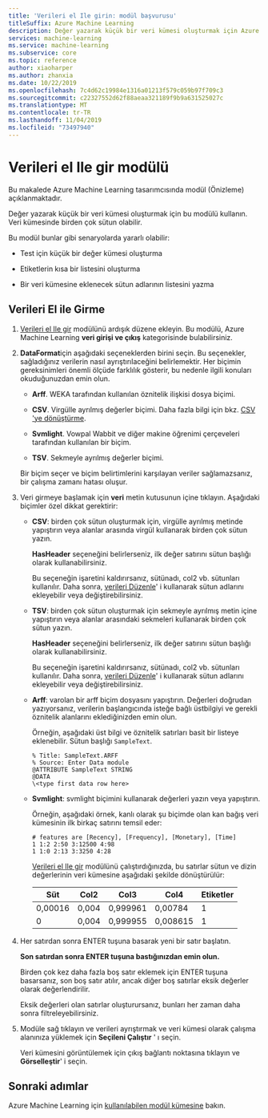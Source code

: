 ```yaml
---
title: 'Verileri el Ile girin: modül başvurusu'
titleSuffix: Azure Machine Learning
description: Değer yazarak küçük bir veri kümesi oluşturmak için Azure Machine Learning verileri el Ile gir modülünü nasıl kullanacağınızı öğrenin. Veri kümesinde birden çok sütun olabilir.
services: machine-learning
ms.service: machine-learning
ms.subservice: core
ms.topic: reference
author: xiaoharper
ms.author: zhanxia
ms.date: 10/22/2019
ms.openlocfilehash: 7c4d62c19984e1316a01213f579c059b97f709c3
ms.sourcegitcommit: c22327552d62f88aeaa321189f9b9a631525027c
ms.translationtype: MT
ms.contentlocale: tr-TR
ms.lasthandoff: 11/04/2019
ms.locfileid: "73497940"
---
```

# <a name="enter-data-manually-module"></a>Verileri el Ile gir modülü

Bu makalede Azure Machine Learning tasarımcısında modül (Önizleme) açıklanmaktadır.

Değer yazarak küçük bir veri kümesi oluşturmak için bu modülü kullanın. Veri kümesinde birden çok sütun olabilir.
  
Bu modül bunlar gibi senaryolarda yararlı olabilir:  
  
- Test için küçük bir değer kümesi oluşturma  
  
- Etiketlerin kısa bir listesini oluşturma
  
- Bir veri kümesine eklenecek sütun adlarının listesini yazma

## <a name="enter-data-manually"></a>Verileri El ile Girme 
  
1.  [Verileri el Ile gir](./enter-data-manually.md) modülünü ardışık düzene ekleyin. Bu modülü, Azure Machine Learning **veri girişi ve çıkış** kategorisinde bulabilirsiniz. 
  
2.  **DataFormat**için aşağıdaki seçeneklerden birini seçin. Bu seçenekler, sağladığınız verilerin nasıl ayrıştırılaceğini belirlemektir. Her biçimin gereksinimleri önemli ölçüde farklılık gösterir, bu nedenle ilgili konuları okuduğunuzdan emin olun.  
  
    -   **Arff**. WEKA tarafından kullanılan öznitelik ilişkisi dosya biçimi.   
  
    -   **CSV**. Virgülle ayrılmış değerler biçimi. Daha fazla bilgi için bkz. [CSV 'ye dönüştürme](./convert-to-csv.md).  
  
    -   **Svmlight**. Vowpal Wabbit ve diğer makine öğrenimi çerçeveleri tarafından kullanılan bir biçim.  
  
    -   **TSV**. Sekmeyle ayrılmış değerler biçimi.

     Bir biçim seçer ve biçim belirtimlerini karşılayan veriler sağlamazsanız, bir çalışma zamanı hatası oluşur.
  
3.  Veri girmeye başlamak için **veri** metin kutusunun içine tıklayın. Aşağıdaki biçimler özel dikkat gerektirir:  
  
    - **CSV**: birden çok sütun oluşturmak için, virgülle ayrılmış metinde yapıştırın veya alanlar arasında virgül kullanarak birden çok sütun yazın.
  
        **HasHeader** seçeneğini belirlerseniz, ilk değer satırını sütun başlığı olarak kullanabilirsiniz.  
  
        Bu seçeneğin işaretini kaldırırsanız, sütünadı, col2 vb. sütunları kullanılır. Daha sonra, [verileri Düzenle](./edit-metadata.md)' i kullanarak sütun adlarını ekleyebilir veya değiştirebilirsiniz.  
  
    - **TSV**: birden çok sütun oluşturmak için sekmeyle ayrılmış metin içine yapıştırın veya alanlar arasındaki sekmeleri kullanarak birden çok sütun yazın.  
  
        **HasHeader** seçeneğini belirlerseniz, ilk değer satırını sütun başlığı olarak kullanabilirsiniz.  
  
        Bu seçeneğin işaretini kaldırırsanız, sütünadı, col2 vb. sütunları kullanılır. Daha sonra, [verileri Düzenle](./edit-metadata.md)' i kullanarak sütun adlarını ekleyebilir veya değiştirebilirsiniz.  
  
    -   **Arff**: varolan bir arff biçim dosyasını yapıştırın. Değerleri doğrudan yazıyorsanız, verilerin başlangıcında isteğe bağlı üstbilgiyi ve gerekli öznitelik alanlarını eklediğinizden emin olun. 
    
        Örneğin, aşağıdaki üst bilgi ve öznitelik satırları basit bir listeye eklenebilir. Sütun başlığı `SampleText`.
    
        ```text
        % Title: SampleText.ARFF  
        % Source: Enter Data module  
        @ATTRIBUTE SampleText STRING  
        @DATA  
        \<type first data row here>  
        ```

    -   **Svmlight**: svmlight biçimini kullanarak değerleri yazın veya yapıştırın.  
  
        Örneğin, aşağıdaki örnek, kanlı olarak şu biçimde olan kan bağış veri kümesinin ilk birkaç satırını temsil eder:  
  
        ```text  
        # features are [Recency], [Frequency], [Monetary], [Time]  
        1 1:2 2:50 3:12500 4:98   
        1 1:0 2:13 3:3250 4:28   
        ```  
  
        [Verileri el Ile gir](./enter-data-manually.md) modülünü çalıştırdığınızda, bu satırlar sütun ve dizin değerlerinin veri kümesine aşağıdaki şekilde dönüştürülür:  
  
        |Süt|Col2|Col3|Col4|Etiketler|  
        |-|-|-|-|-|  
        |0,00016|0,004|0,999961|0,00784|1|  
        |0|0,004|0,999955|0,008615|1|  
  
4.  Her satırdan sonra ENTER tuşuna basarak yeni bir satır başlatın.  
  
     **Son satırdan sonra ENTER tuşuna bastığınızdan emin olun.** 
     
     Birden çok kez daha fazla boş satır eklemek için ENTER tuşuna basarsanız, son boş satır atılır, ancak diğer boş satırlar eksik değerler olarak değerlendirilir.  
  
     Eksik değerleri olan satırlar oluşturursanız, bunları her zaman daha sonra filtreleyebilirsiniz.  
  
5.  Modüle sağ tıklayın ve verileri ayrıştırmak ve veri kümesi olarak çalışma alanınıza yüklemek için **Seçileni Çalıştır** ' ı seçin.  
  
     Veri kümesini görüntülemek için çıkış bağlantı noktasına tıklayın ve **Görselleştir**' i seçin.  
## <a name="next-steps"></a>Sonraki adımlar

Azure Machine Learning için [kullanılabilen modül kümesine](module-reference.md) bakın. 